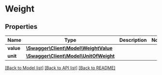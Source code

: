 # Weight

## Properties
Name | Type | Description | Notes
------------ | ------------- | ------------- | -------------
**value** | [**\Swagger\Client\Model\WeightValue**](WeightValue.md) |  | 
**unit** | [**\Swagger\Client\Model\UnitOfWeight**](UnitOfWeight.md) |  | 

[[Back to Model list]](../README.md#documentation-for-models) [[Back to API list]](../README.md#documentation-for-api-endpoints) [[Back to README]](../README.md)


